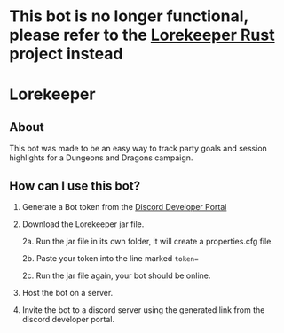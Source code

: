 # This bot is no longer functional, please refer to the [Lorekeeper Rust](https://github.com/AndyBhokal/lorekeeper-rust) project instead

# Lorekeeper
## About
This bot was made to be an easy way to track party goals and session highlights for a Dungeons and Dragons campaign.

## How can I use this bot?
1. Generate a Bot token from the [Discord Developer Portal](https://discord.com/developers/docs/intro)

2. Download the Lorekeeper jar file.

      2a. Run the jar file in its own folder, it will create a properties.cfg file. 
      
      2b. Paste your token into the line marked `token=`
      
      2c. Run the jar file again, your bot should be online.
  
3. Host the bot on a server.

4. Invite the bot to a discord server using the generated link from the discord developer portal.
